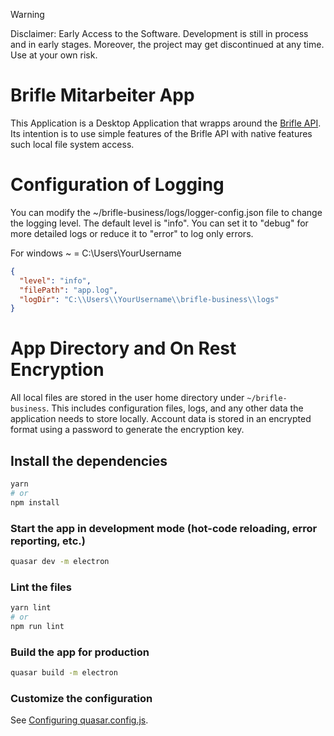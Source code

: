 > [!WARNING] 
> Disclaimer: Early Access to the Software. Development is still in process and in early stages. Moreover, the project may get discontinued at any time. Use at your own risk.

# Brifle Mitarbeiter App

This Application is a Desktop Application that wrapps around the [Brifle API](https://developer.brifle.de/docs/api/brifle). Its intention is to use simple features of the Brifle API with native features such local file system access.

# Configuration of Logging

You can modify the ~/brifle-business/logs/logger-config.json file to change the logging level. The default level is "info". You can set it to "debug" for more detailed logs or reduce it to "error" to log only errors.

For windows ~ = C:\Users\YourUsername

```json
{
  "level": "info",
  "filePath": "app.log",
  "logDir": "C:\\Users\\YourUsername\\brifle-business\\logs"
}
```

# App Directory and On Rest Encryption

All local files are stored in the user home directory under `~/brifle-business`. This includes configuration files, logs, and any other data the application needs to store locally. Account data is stored in an encrypted format using a password to generate the encryption key.


## Install the dependencies
```bash
yarn
# or
npm install
```

### Start the app in development mode (hot-code reloading, error reporting, etc.)
```bash
quasar dev -m electron
```


### Lint the files
```bash
yarn lint
# or
npm run lint
```


### Build the app for production
```bash
quasar build -m electron
```

### Customize the configuration
See [Configuring quasar.config.js](https://v2.quasar.dev/quasar-cli-vite/quasar-config-js).
